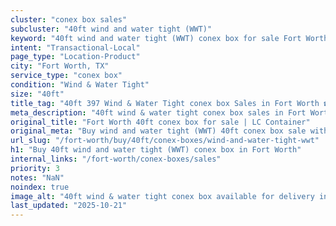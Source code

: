 ```yaml
---
cluster: "conex box sales"
subcluster: "40ft wind and water tight (WWT)"
keyword: "40ft wind and water tight (WWT) conex box for sale Fort Worth, TX"
intent: "Transactional-Local"
page_type: "Location-Product"
city: "Fort Worth, TX"
service_type: "conex box"
condition: "Wind & Water Tight"
size: "40ft"
title_tag: "40ft 397 Wind & Water Tight conex box Sales in Fort Worth ☎ (214) 524-4168 | LC Container"
meta_description: "40ft wind & water tight conex box sales in Fort Worth. Fast delivery, competitive pricing. Serving conex boxes area. Quote ID: KNH. Call (214) 524-4168 for your free quote today."
original_title: "Fort Worth 40ft conex box for sale | LC Container"
original_meta: "Buy wind and water tight (WWT) 40ft conex box sale with local delivery in Fort Worth, TX. LC Container — local Since 2003. Request a fast quote today."
url_slug: "/fort-worth/buy/40ft/conex-boxes/wind-and-water-tight-wwt"
h1: "Buy 40ft wind and water tight (WWT) conex box in Fort Worth"
internal_links: "/fort-worth/conex-boxes/sales"
priority: 3
notes: "NaN"
noindex: true
image_alt: "40ft wind & water tight conex box available for delivery in Fort Worth"
last_updated: "2025-10-21"
---
```


<!-- TODO: Add unique city/inventory copy, images, and internal links here. -->
